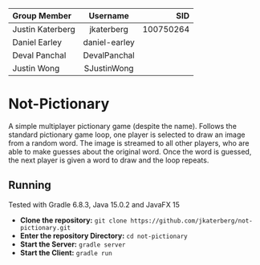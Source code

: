 | Group Member      | Username      | SID       |
| :---------------- | :-----------: | --------: |
| Justin Katerberg  | jkaterberg    | 100750264 |
| Daniel Earley     | daniel-earley |           |
| Deval Panchal     | DevalPanchal  |           |
| Justin Wong       | SJustinWong   |           |

# Not-Pictionary
A simple multiplayer pictionary game (despite the name). Follows the standard pictionary game loop, one player is selected to draw an image from a random word. The image is streamed to all other players, who are able to make guesses about the original word. Once the word is guessed, the next player is given a word to draw and the loop repeats.

## Running
Tested with Gradle 6.8.3, Java 15.0.2 and JavaFX 15

- **Clone the repository:** `git clone https://github.com/jkaterberg/not-pictionary.git`
- **Enter the repository Directory:** `cd not-pictionary`
- **Start the Server:** `gradle server`
- **Start the Client:** `gradle run`
